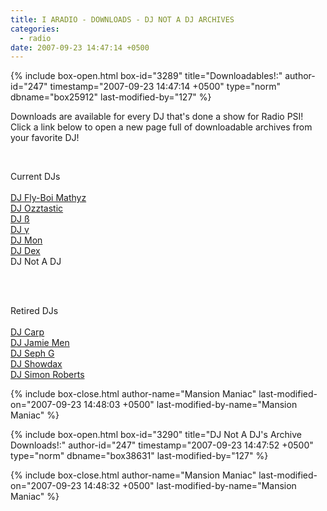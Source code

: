 ```yaml
---
title: I ARADIO - DOWNLOADS - DJ NOT A DJ ARCHIVES
categories:
  - radio
date: 2007-09-23 14:47:14 +0500
---
```

{% include box-open.html box-id="3289" title="Downloadables!:" author-id="247" timestamp="2007-09-23 14:47:14 +0500" type="norm" dbname="box25912" last-modified-by="127" %}
<p>
Downloads are available for every DJ that's done a show for Radio PSI!  Click a link below to open a new page full of downloadable archives from your favorite DJ!
</p><BR />

<p>Current DJs<BR /><BR />
<a href='/radio/downloads/mathyz'>DJ Fly-Boi Mathyz</a><BR />
<a href='/radio/downloads/ozztastic'>DJ Ozztastic</a><BR />
<a href='/radio/downloads/b'>DJ ß</a><BR />
<a href='/radio/downloads/g'>DJ γ</a><BR />
<a href='/radio/downloads/mon'>DJ Mon</a><BR />
<a href='/radio/downloads/dex'>DJ Dex</a><BR />
DJ Not A DJ<BR />
</p><BR /><BR />

<p>Retired DJs<BR /><BR />
<a href='/radio/downloads/carp'>DJ Carp</a><BR />
<a href='/radio/downloads/jamiemen'>DJ Jamie Men</a><BR />
<a href='/radio/downloads/sephg'>DJ Seph G</a><BR />
<a href='/radio/downloads/showdax'>DJ Showdax</a><BR />
<a href='/radio/downloads/simonbob'>DJ Simon Roberts</a><BR />
</p>
{% include box-close.html author-name="Mansion Maniac" last-modified-on="2007-09-23 14:48:03 +0500" last-modified-by-name="Mansion Maniac" %}

{% include box-open.html box-id="3290" title="DJ Not A DJ's Archive Downloads!:" author-id="247" timestamp="2007-09-23 14:47:52 +0500" type="norm" dbname="box38631" last-modified-by="127" %}

{% include box-close.html author-name="Mansion Maniac" last-modified-on="2007-09-23 14:48:32 +0500" last-modified-by-name="Mansion Maniac" %}
